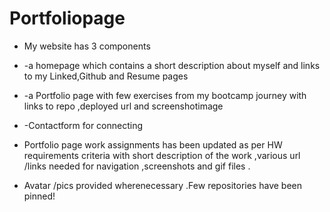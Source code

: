 # Portfoliopage
* My website has  3  components 
* -a homepage which contains a short description about myself and links to my Linked,Github and Resume pages
* -a Portfolio page with few exercises  from my bootcamp journey with links to repo ,deployed url and screenshotimage 
* -Contactform for connecting

* Portfolio page work assignments  has been updated as per HW requirements criteria with short description of the work ,various url /links needed for navigation ,screenshots and gif files .

* Avatar /pics provided wherenecessary .Few  repositories have been pinned!
